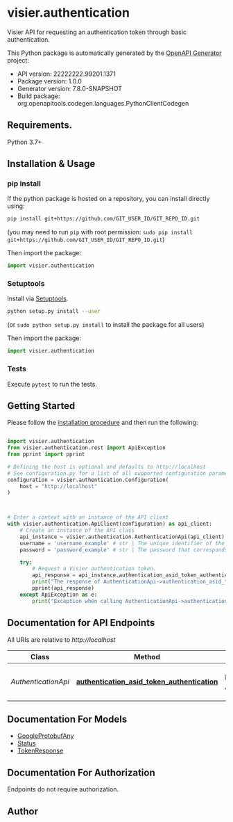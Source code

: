 # visier.authentication
Visier API for requesting an authentication token through basic authentication.

This Python package is automatically generated by the [OpenAPI Generator](https://openapi-generator.tech) project:

- API version: 22222222.99201.1371
- Package version: 1.0.0
- Generator version: 7.8.0-SNAPSHOT
- Build package: org.openapitools.codegen.languages.PythonClientCodegen

## Requirements.

Python 3.7+

## Installation & Usage
### pip install

If the python package is hosted on a repository, you can install directly using:

```sh
pip install git+https://github.com/GIT_USER_ID/GIT_REPO_ID.git
```
(you may need to run `pip` with root permission: `sudo pip install git+https://github.com/GIT_USER_ID/GIT_REPO_ID.git`)

Then import the package:
```python
import visier.authentication
```

### Setuptools

Install via [Setuptools](http://pypi.python.org/pypi/setuptools).

```sh
python setup.py install --user
```
(or `sudo python setup.py install` to install the package for all users)

Then import the package:
```python
import visier.authentication
```

### Tests

Execute `pytest` to run the tests.

## Getting Started

Please follow the [installation procedure](#installation--usage) and then run the following:

```python

import visier.authentication
from visier.authentication.rest import ApiException
from pprint import pprint

# Defining the host is optional and defaults to http://localhost
# See configuration.py for a list of all supported configuration parameters.
configuration = visier.authentication.Configuration(
    host = "http://localhost"
)



# Enter a context with an instance of the API client
with visier.authentication.ApiClient(configuration) as api_client:
    # Create an instance of the API class
    api_instance = visier.authentication.AuthenticationApi(api_client)
    username = 'username_example' # str | The unique identifier of the API user requesting a security token. (optional)
    password = 'password_example' # str | The password that corresponds to the user making the request. (optional)

    try:
        # Request a Visier authentication token.
        api_response = api_instance.authentication_asid_token_authentication(username=username, password=password)
        print("The response of AuthenticationApi->authentication_asid_token_authentication:\n")
        pprint(api_response)
    except ApiException as e:
        print("Exception when calling AuthenticationApi->authentication_asid_token_authentication: %s\n" % e)

```

## Documentation for API Endpoints

All URIs are relative to *http://localhost*

Class | Method | HTTP request | Description
------------ | ------------- | ------------- | -------------
*AuthenticationApi* | [**authentication_asid_token_authentication**](docs/AuthenticationApi.md#authentication_asid_token_authentication) | **POST** /v1/admin/visierSecureToken | Request a Visier authentication token.


## Documentation For Models

 - [GoogleProtobufAny](docs/GoogleProtobufAny.md)
 - [Status](docs/Status.md)
 - [TokenResponse](docs/TokenResponse.md)


<a id="documentation-for-authorization"></a>
## Documentation For Authorization

Endpoints do not require authorization.


## Author




